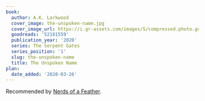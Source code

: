 ```yaml
---
book:
  author: A.K. Larkwood
  cover_image: the-unspoken-name.jpg
  cover_image_url: https://i.gr-assets.com/images/S/compressed.photo.goodreads.com/books/1582270239l/52181559._SX318_SY475_.jpg
  goodreads: '52181559'
  publication_year: '2020'
  series: The Serpent Gates
  series_position: '1'
  slug: the-unspoken-name
  title: The Unspoken Name
plan:
  date_added: '2020-03-26'
---
```


Recommended by [Nerds of a Feather](http://www.nerds-feather.com/2020/01/microreview-book-unspoken-name-by-ak.html).
